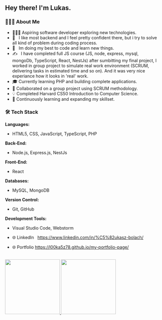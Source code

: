 <h2> Hey there! I'm Lukas.</h2>

### 👨🏻‍💻 About Me

- 👨🏻‍💻 Aspiring software developer exploring new technologies.
- 💼 &nbsp; I like most backend and I feel pretty confident there, but i try to solve all kind of problem during coding process.
- 🌱 &nbsp; Im doing my best to code and learn new things.
- ✍️ &nbsp; I have completed full JS course (JS, node, express, mysql, mongoDb, TypeScript, React, NestJs) after sumbitting my final project, I worked in group project to simulate real work environment (SCRUM, delivering tasks in estimated time and so on). And it was very nice experiance how it looks in 'real' work.
- 🎓 Currently learning PHP and building complete applications.
- 🤝 Collaborated on a group project using SCRUM methodology.
- 💡 Completed Harvard CS50 Introduction to Computer Science.
- 🚀 Continuously learning and expanding my skillset.
### 🛠 Tech Stack

**Languages:**
- HTML5, CSS, JavaScript, TypeScript, PHP

**Back-End:**
- Node.js, Express.js, NestJs

**Front-End:**
- React

**Databases:**
- MySQL, MongoDB

**Version Control:**
- Git, GitHub

**Development Tools:**
- Visual Studio Code, Webstorm
- 🌐 LinkedIn &nbsp; https://www.linkedin.com/in/%C5%82ukasz-bolach/

- 🌐 Portfolio https://l00ka5z78.github.io/my-portfolio-page/

<br/>

<a href="https://github.com/AVS1508">
  <img height="180em" src="https://github-readme-stats.vercel.app/api?username=L00ka5z78&theme=buefy&show_icons=true" />
  <img height="180em" src="https://github-readme-stats.vercel.app/api/top-langs/?username=L00ka5z78&theme=buefy&layout=compact" />
</a>

<br/>
